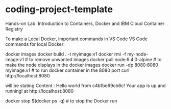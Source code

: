 # coding-project-template

Hands-on Lab: Introduction to Containers, Docker and IBM Cloud Container Registry 

To make a Local Docker, important commands in VS Code
VS Code commands for local Docker:

docker images
docker build . -t myimage:v1
docker rmi -f my-node-image:v1 # to remove unwanted images
docker pull node:9.4.0-alpine  # to make the node displays in the docker images
docker run -dp 8080:8080 myimage:v1 # to run docker container in the 8080 port
curl http://localhost:8080

will be stating
Content           : Hello world from c4b1be69cb6c! Your app is up and running!
at http://localhost:8080

docker stop $(docker ps -q) # to stop the Docker run
